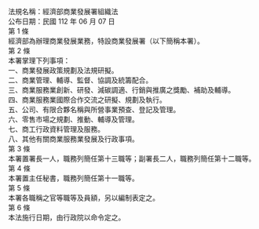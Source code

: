 法規名稱：經濟部商業發展署組織法  
公布日期：民國 112 年 06 月 07 日  
第 1 條  
經濟部為辦理商業發展業務，特設商業發展署（以下簡稱本署）。  
第 2 條  
本署掌理下列事項：  
一、商業發展政策規劃及法規研擬。  
二、商業管理、輔導、監督、協調及統籌配合。  
三、商業服務業創新、研發、減碳調適、行銷與推廣之獎勵、補助及輔導。  
四、商業服務業國際合作交流之研擬、規劃及執行。  
五、公司、有限合夥名稱與所營事業預查、登記及管理。  
六、零售市場之規劃、推動、輔導及管理。  
七、商工行政資料管理及服務。  
八、其他有關商業服務業發展及行政事項。  
第 3 條  
本署置署長一人，職務列簡任第十三職等；副署長二人，職務列簡任第十二職等。  
第 4 條  
本署置主任秘書，職務列簡任第十一職等。  
第 5 條  
本署各職稱之官等職等及員額，另以編制表定之。  
第 6 條  
本法施行日期，由行政院以命令定之。  


